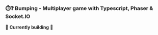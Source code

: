 ### ⏱️❓ Bumping - Multiplayer game with Typescript, Phaser & Socket.IO

🚧 **Currently building** 🚧 
